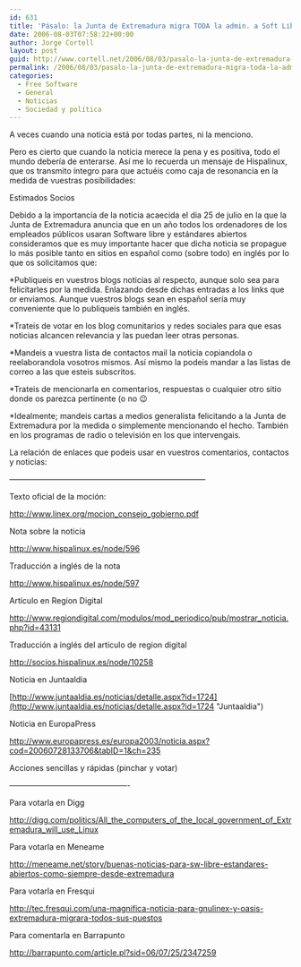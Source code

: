 ```yaml
---
id: 631
title: 'Pásalo: la Junta de Extremadura migra TODA la admin. a Soft Libre'
date: 2006-08-03T07:58:22+00:00
author: Jorge Cortell
layout: post
guid: http://www.cortell.net/2006/08/03/pasalo-la-junta-de-extremadura-migra-toda-la-admin-a-soft-libre/
permalink: /2006/08/03/pasalo-la-junta-de-extremadura-migra-toda-la-admin-a-soft-libre/
categories:
  - Free Software
  - General
  - Noticias
  - Sociedad y polí­tica
---
```

A veces cuando una noticia está por todas partes, ni la menciono.

Pero es cierto que cuando la noticia merece la pena y es positiva, todo el mundo deberí­a de enterarse. Así­ me lo recuerda un mensaje de Hispalinux, que os transmito í­ntegro para que actuéis como caja de resonancia en la medida de vuestras posibilidades:

Estimados Socios

Debido a la importancia de la noticia acaecida el dia 25 de julio en la que la Junta de Extremadura anuncia que en un año todos los ordenadores de los empleados públicos usaran Software libre y estándares abiertos consideramos que es muy importante hacer que dicha noticia se propague lo más posible tanto en sitios en español como (sobre todo) en inglés por lo que os solicitamos que:

*Publiqueis en vuestros blogs noticias al respecto, aunque solo sea para felicitarles por la medida. Enlazando desde dichas entradas a los links que or enviamos. Aunque vuestros blogs sean en español serí­a muy conveniente que lo publiqueis también en inglés.

*Trateis de votar en los blog comunitarios y redes sociales para que esas noticias alcancen relevancia y las puedan leer otras personas.

*Mandeis a vuestra lista de contactos mail la noticia copiandola o reelaborandola vosotros mismos. Así­ mismo la podeis mandar a las listas de correo a las que esteis subscritos.

*Trateis de mencionarla en comentarios, respuestas o cualquier otro sitio donde os parezca pertinente (o no 😉

*Idealmente; mandeis cartas a medios generalista felicitando a la Junta de Extremadura por la medida o simplemente mencionando el hecho. También en los programas de radio o televisión en los que intervengais.

La relación de enlaces que podeis usar en vuestros comentarios, contactos y noticias:
  
&#8212;&#8212;&#8212;&#8212;&#8212;&#8212;&#8212;&#8212;&#8212;&#8212;&#8212;&#8212;&#8212;&#8212;&#8212;&#8212;&#8212;&#8212;&#8212;&#8212;&#8212;&#8212;&#8212;&#8212;&#8212;

Texto oficial de la moción:
  
<a title="PDF moción" target="_blank" href="http://www.linex.org/mocion_consejo_gobierno.pdf">http://www.linex.org/mocion_consejo_gobierno.pdf</a>

Nota sobre la noticia
  
<a title="Hispalinux" target="_blank" href="http://www.hispalinux.es/node/596">http://www.hispalinux.es/node/596</a>
  
Traducción a inglés de la nota
  
<a title="English" target="_blank" href="http://www.hispalinux.es/node/597">http://www.hispalinux.es/node/597</a>

Artí­culo en Region Digital
  
<a title="Región digital" target="_blank" href="http://www.regiondigital.com/modulos/mod_periodico/pub/mostrar_noticia.php?id=43131">http://www.regiondigital.com/modulos/mod_periodico/pub/mostrar_noticia.php?id=43131</a>
  
Traducción a inglés del articulo de region digital
  
<a title="English" target="_blank" href="http://socios.hispalinux.es/node/10258">http://socios.hispalinux.es/node/10258</a>

Noticia en Juntaaldia
  
[http://www.juntaaldia.es/noticias/detalle.aspx?id=1724](http://www.juntaaldia.es/noticias/detalle.aspx?id=1724 "Juntaaldia")

Noticia en EuropaPress
  
<a title="EP" target="_blank" href="http://www.europapress.es/europa2003/noticia.aspx?cod=20060728133706&tabID=1&ch=235">http://www.europapress.es/europa2003/noticia.aspx?cod=20060728133706&tabID=1&ch=235</a>

Acciones sencillas y rápidas (pinchar y votar)
  
&#8212;&#8212;&#8212;&#8212;&#8212;&#8212;&#8212;&#8212;&#8212;&#8212;&#8212;&#8212;&#8212;&#8212;&#8212;-
  
Para votarla en Digg
  
<a title="digg" target="_blank" href="http://digg.com/politics/All_the_computers_of_the_local_government_of_Extremadura_will_use_Linux">http://digg.com/politics/All_the_computers_of_the_local_government_of_Extremadura_will_use_Linux</a>

Para votarla en Meneame
  
<a title="meneame" target="_blank" href="http://meneame.net/story/buenas-noticias-para-sw-libre-estandares-abiertos-como-siempre-desde-extremadura">http://meneame.net/story/buenas-noticias-para-sw-libre-estandares-abiertos-como-siempre-desde-extremadura</a>

Para votarla en Fresqui
  
<a title="fresqui" target="_blank" href="http://tec.fresqui.com/una-magnifica-noticia-para-gnulinex-y-oasis-extremadura-migrara-todos-sus-puestos">http://tec.fresqui.com/una-magnifica-noticia-para-gnulinex-y-oasis-extremadura-migrara-todos-sus-puestos</a>

Para comentarla en Barrapunto
  
<a title="bp" target="_blank" href="http://barrapunto.com/article.pl?sid=06/07/25/2347259">http://barrapunto.com/article.pl?sid=06/07/25/2347259 </a>